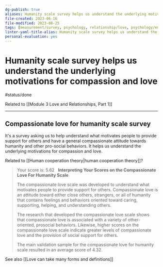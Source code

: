 ```yaml
---
dg-publish: true
aliases: Humanity scale survey helps us understand the underlying motivations for compassion and love., compassion, motivation for compassion, pro-social behaviour, attitude towards humanity, compassion for humanity, compassionate love
file-created: 2023-06-16
file-modified: 2023-08-25
tags: [measurement/survey, psychology, relationship/love, psychology/emotions/empathy, philosophy, philosophy/values]
linter-yaml-title-alias: Humanity scale survey helps us understand the underlying motivations for compassion and love.
personal-evaluation: yes
---
```


# Humanity scale survey helps us understand the underlying motivations for compassion and love

#status/done

Related to [[Module 3 Love and Relationships, Part 1]]

---

## Compassionate love for humanity scale survey

It's a survey asking us to help understand what motivates people to provide support for others and have a general compassionate attitude towards humanity and other pro-social behaviors. It helps us understand the underlying motivations for compassion and love.

Related to [[Human cooperation theory|human cooperation theory]]?

> Your score is: 5.62
>  
> **Interpreting Your Scores on the Compassionate Love For Humanity Scale**
>
> The compassionate love scale was developed to understand what motivates people to provide support for others. Compassionate love is an attitude toward either close others, strangers, or all of humanity that contains feelings and behaviors oriented toward caring, supporting, helping, and understanding others.
>
> The research that developed the compassionate love scale shows that compassionate love is associated with a variety of other-oriented, prosocial behaviors. Likewise, higher scores on the compassionate love scale indicate greater levels of compassionate love and the provision of social support for others.
>
> The main validation sample for the compassionate love for humanity scale resulted in an average score of 4.32.

See also [[Love can take many forms and definitions]]
